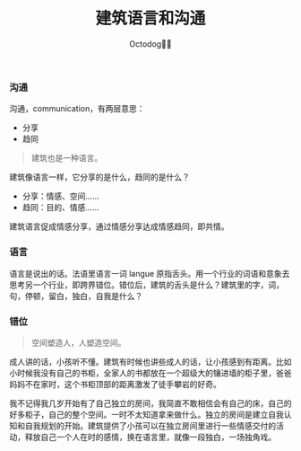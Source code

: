 ﻿---
title: 建筑语言和沟通
layout: post
data: '2020-06-17'
author: Octodog🐙🐶
tags: PHILOSOPHY
cover: 'https://github.com/aJiea/ajiea.github.io/blob/master/_posts/200617/cover.PNG'
categories: 'COMMUNICATION'
---


### 沟通
沟通，communication，有两层意思：
- 分享
- 趋同

> 建筑也是一种语言。

建筑像语言一样，它分享的是什么，趋同的是什么？
- 分享：情感、空间……
- 趋同：目的、情感……

建筑语言促成情感分享，通过情感分享达成情感趋同，即共情。


### 语言
语言是说出的话。法语里语言一词 langue 原指舌头。用一个行业的词语和意象去思考另一个行业，即跨界错位。错位后，建筑的舌头是什么？建筑里的字，词，句，停顿，留白，独白，自我是什么？


### 错位

>  空间塑造人，人塑造空间。

成人讲的话，小孩听不懂。建筑有时候也讲些成人的话，让小孩感到有距离。比如小时候我没有自己的书柜，全家人的书都放在一个超级大的镶进墙的柜子里，爸爸妈妈不在家时，这个书柜顶部的距离激发了徒手攀岩的好奇。

我不记得我几岁开始有了自己独立的房间，我简直不敢相信会有自己的床，自己的好多柜子，自己的整个空间。一时不太知道拿来做什么。独立的房间是建立自我认知和自我规划的开始。建筑提供了小孩可以在独立房间里进行一些情感交付的活动，释放自己一个人在时的感情，换在语言里，就像一段独白，一场独角戏。

